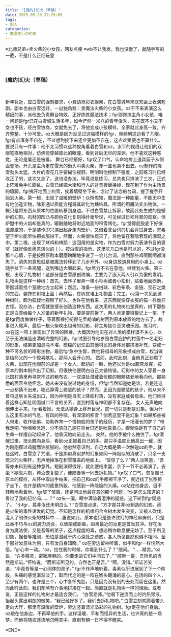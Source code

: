 ```yaml
---
title: "[魔约]幻火（草稿）"
date: 2025-05-29 22:25:09
tags:
- 同人
categories:
- 魔法使いの約束
---
```

※北师兄弟+卖火柴的小女孩，网友点梗
※wb不让我发，我也没辙了，就随手写的一截，不是什么正经玩意
<!--more-->
<br>

### \[魔约\]幻火（草稿）
<br>

新年将近，应白雪的强制要求，小费幼袄彩衣娱亲，在白雪城年末联欢会上表演短剧。剧本也由白雪选好，一出独角戏：卖魔法火柴的小女孩。oz干不来表演这么精细的事，派他去负责舞台特效，正好练练魔法技术；fgr则饰演主角小女孩，唯一问题是fgr已在白雪城生活多年，如今俨然一米八的青年俊秀，实在既不小又不女也不孩，经白雪协商，女就免去了，将他变成小孩模样，全家就此身高一致，齐齐整整，十分可爱。oz大概是因为没见过这幅模样的fgr，频频朝这边看了几眼。fgr有点浑身不自在，不过想到接下来还会更加不自在，这点难受便也不算什么。要说只有一件事：他不太习惯以这种视角看着白雪和oz。水平的视线让他们的双眼笔直地相对，仿佛能穿越彼此的眼瞳，看到背后无尽的深渊。他不喜欢这种感觉，无论是看还是被看。
舞台已经搭好，fgr叹了口气，认命地挎上道具篮子从侧面登场。开头是主角走在雪天的街头叫卖火柴，却一盒也卖不出去。oz制作的降雪劲头太猛，大片的雪花几乎要糊住视野。明明叫他控制下强度，之前练习时已经改正了的，这次又忘了。这也没办法，毕竟说是练习，总共也只排演了三次，正式上阵难免手忙脚乱。白雪已经把大街和行人的背景板替换掉，现在到了作为主场景的墙脚。fgr拂开地面上的雪，挨着墙壁坐下来，念过了该念的台词，搓了搓手开始划火柴。第一根，出现了温暖的壁炉！众所周知，魔法是一种能量，不能无中生有地创造实物，除非通过质能方程将其转化为糖结晶。所谓的用魔法变出物体，一概只是将东西从原本的位置转移到身边。不过白雪禁止拆家，故而此处生成的是壁炉的幻影。石材的凹凸与颜色变化复刻得纤毫毕现，可见经过日积月累的观察。但炉膛中的火焰却是真的，暖融融地将附近地面的积雪烤化。fgr觉得屁股底下好像湿漉漉的，于是装作即兴演出起身走向壁炉，又借着念台词的机会背过身去，寄希望于炉火能尽快把衣服烘干。然而，火柴很快熄灭了，将他留在若隐若现的潮湿之中。第二根，出现了烤鸡和烤鹅！这回用的是实物，作为白雪对努力表演节目的褒奖（就好像谁愿意演似的！）。按白雪的指示，这里吃几口也是可以的，不过fgr没那个心情，于是按照原剧本磨磨蹭蹭地多说了一会儿台词，直到那些鸡啊鹅啊都消失了。消失的意思就是被魔法转移到了几步开外、oz身边放道具用的小桌上。oz随手扯下一条鸡腿，送到嘴边大嚼起来。fgr尽力不去在意他，继续划火柴。第三根，出现了礼物树！这部分是白雪原创改编，主要为了嵌入两人引以为傲的发明。礼物树是这样一种树：首先，去林子里弄一棵小杉树或者小松树，贴着地面砍断，带回城里找个宽敞地方立起来；然后，准备一些绒球、彩色布条、金链、宝石之类的东西，装饰在树枝上面；再然后，在树底堆上礼物盒；完工。oz第一次见到这种树时，颇为狐疑地观察了好久，也许在他看来，这东西就像穿衣服的猫一样诡异古怪。没办法，白雪就是擅长创造这种东西。这次用的礼物树也是真的，树下那些正是白雪给每个人准备的新年礼物，要是提前拆了，两人肯定要狠狠记上一笔。于是fgr再度做做样子，等着那棵打扮得花里胡哨的树回到原本放置的地方去了。故事进入尾声，最后一根火柴唤出祖母的幻影，将主角接引至灵魂乐园。练习时，oz在这一项上表现出了异常的困难，大概因为他实在对人类的模样漠不关心，以至于无法编造出清晰完整的幻影。fgr试图引导他参照白雪庇护的村落中一名老妇的形象，结果更加混沌不堪，模糊的记忆由其他村民的身体局部拼凑补充，变成一种不可名状的畸形生物。最后fgr急中生智，教他将祖母的形象换成白雪，权当做是给师父的一个惊喜献礼，那两人会开心的。 然而，此时此刻，当他真正划燃了火柴，出现在他眼前的却是一个女人。起初的一瞬，他还以为是oz超常发挥，按原本的剧本制作出了幻影。但很快他便明白自己大错特错。幻影中的女人穿着一身北国村落里再寻常不过的粗布衣，一双深处潜藏着忧郁的眼睛慈爱地看向他。那熟悉的面容令他怀念。她从来没有说过她的身份，但fgr当然知道她是谁。若是连这一点都猜不出来，哪还算得上聪慧的孩子？然而，正因为是聪慧的孩子，他从来不曾将这层关系说出口，因为神明是自天上降临村落，没有家庭或者母亲。他们维持着这样心知肚明而缄口不言的关系，直到村落与神明都不复存在。
女人无声地向他伸出手来。fgr看着她，无法从她身上移开目光。这一切只是都是幻象。但为什么这里有冰的气息，有风的呼啸，有深深的积雪？倘若这里不是幻象？如果那些被人带走、收作徒弟、协助养育一个怪物般的孩子的经历，才是一场漫长的梦？
“带我走吧。”他喃喃念道，分不清自己是在背台词还是吐露真心。脚就像是有了自己的生命一样擅自动起来了，他昏沉地向前走去。
突然，他的手被什么拽住了。fgr清醒过来，扭头瞧向身后，看到oz正抓着自己的手。那只手温度比他高出一截，因为刚刚攥过鸡腿而油腻腻的。他忽然意识到，自己大概是第一次触碰oz的手。就在这时，白雪念了咒语，于是那似真似梦的幻象如同一阵烟似的消散了，只余一支熄灭的火柴杆，无声地掉落在积雪覆盖的地面上。
“受惊了么？”两人淡笑道，“吾等亦未料到有这种意外。短剧演得很好，就此便结束罢，余下一节不必再演了。去坐下歇息片刻，待汝恢复些了，便随吾等一同去拆礼物。”
fgr叹了口气，恢复自己原本的模样，从怀中取出手帕来，把自己和oz的手都擦干净了，就近找了张空椅子坐下。也许是精神的疲惫所致，他感到一阵隐隐的头痛。oz站在他身边，目不转睛地看着他。fgr皱了皱眉，还是问出他最在意的那个问题：“你是怎么知道的？看过了我的记忆吗……？”
oz头一偏，眼中满溢着澄净的疑惑。这下轮到fgr疑惑了。
“小fgr，莫非汝还未明白么？”白雪提点道，“方才那并非oz制造的幻影，而是火柴的毒性诱发的幻觉。不知是怎样的机缘巧合令树木发生突变，又被人砍伐、混入了制作火柴的材料中……虽说如此，原本也只是些许致幻的神经麻痹剂，只是此番不巧与oz的魔力混合，以致酿成剧毒，距离最近的汝更是首当其冲。好在汝身为魔法使，又是吾等的弟子，这点程度的毒，想必稍作歇息便无妨了。至于所见幻象，据吾等推测，恐怕是潜藏于内心深处之诱惑，各人所见自然也俱不相同。至于那对汝意味为何，只有汝自身知晓。”
oz在旁边留神听着，似乎和fgr一样恍然大悟。fgr心中一动。“oz，拉住我的时候，你看到什么了？”他问。
“……精灵。”oz说，“许多精灵，密密麻麻的。你要走进它们中间去了。”
“顺带一提，吾所见的当然是斯诺。”怀特说，“而斯诺所见的，自然也正是吾。”
“啊，没错。”斯诺苦笑道，“毕竟吾等是一心同体的双子。”
fgr不作声地听着。毒素似乎进展到了下一个阶段，头痛的感觉渐渐淡了，取而代之的是一阵在喉头翻涌的恶心。在场的四个人，至少有两个，也许是三个，心中各怀鬼胎，只是因为没有别的去处而留在这里。然而此时此刻，我们却煞有介事地拼凑在一起。简直就是礼物树一样的怪胎。或者说，正是这样的礼物树才最适合我们。
“白雪老师。”他咽下逆流而上的灼热胃液，抬起头露出明朗的微笑，“我已经好多了。我们去拆礼物吧。”
白雪立刻欢腾着带头走向大厅，那里有温暖的壁炉，旁边竖着流光溢彩的礼物树。fgr走在他们身后。oz跟在他身边，不再牵他的手。这样温暖、平和而怪异的生活，也许真的是一场梦。而他将随波逐流地沉睡其中，直到有朝一日不得不醒来。
<br>

=END=
<br>